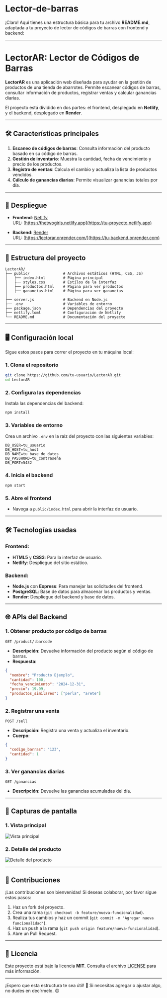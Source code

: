 # Lector-de-barras
¡Claro! Aquí tienes una estructura básica para tu archivo **README.md**, adaptada a tu proyecto de lector de códigos de barras con frontend y backend:

---

# LectorAR: Lector de Códigos de Barras

**LectorAR** es una aplicación web diseñada para ayudar en la gestión de productos de una tienda de abarrotes. Permite escanear códigos de barras, consultar información de productos, registrar ventas y calcular ganancias diarias. 

El proyecto está dividido en dos partes: el frontend, desplegado en **Netlify**, y el backend, desplegado en **Render**.

---

## 🛠️ Características principales

1. **Escaneo de códigos de barras**: Consulta información del producto basado en su código de barras.
2. **Gestión de inventario**: Muestra la cantidad, fecha de vencimiento y precio de los productos.
3. **Registro de ventas**: Calcula el cambio y actualiza la lista de productos vendidos.
4. **Cálculo de ganancias diarias**: Permite visualizar ganancias totales por día.

---

## 🚀 Despliegue

- **Frontend**: [Netlify](https://netlify.app)  
  URL: [https://thetwogirls.netlify.app](https://tu-proyecto.netlify.app)

- **Backend**: [Render](https://render.com)  
  URL: [https://lectorar.onrender.com/](https://tu-backend.onrender.com)

---

## 📂 Estructura del proyecto

```plaintext
LectorAR/
├── public/               # Archivos estáticos (HTML, CSS, JS)
│   ├── index.html        # Página principal
│   ├── styles.css        # Estilos de la interfaz
│   ├── productos.html    # Página para ver productos
│   ├── ganancias.html    # Página para ver ganancias
│
├── server.js             # Backend en Node.js
├── .env                  # Variables de entorno
├── package.json          # Dependencias del proyecto
├── netlify.toml          # Configuración de Netlify
└── README.md             # Documentación del proyecto
```

---

## 🖥️ Configuración local

Sigue estos pasos para correr el proyecto en tu máquina local:

### 1. Clona el repositorio
```bash
git clone https://github.com/tu-usuario/LectorAR.git
cd LectorAR
```

### 2. Configura las dependencias
Instala las dependencias del backend:
```bash
npm install
```

### 3. Variables de entorno
Crea un archivo `.env` en la raíz del proyecto con las siguientes variables:
```env
DB_USER=tu_usuario
DB_HOST=tu_host
DB_NAME=tu_base_de_datos
DB_PASSWORD=tu_contraseña
DB_PORT=5432
```

### 4. Inicia el backend
```bash
npm start
```

### 5. Abre el frontend
- Navega a `public/index.html` para abrir la interfaz de usuario.

---

## 🛠️ Tecnologías usadas

### Frontend:
- **HTML5** y **CSS3**: Para la interfaz de usuario.
- **Netlify**: Despliegue del sitio estático.

### Backend:
- **Node.js** con **Express**: Para manejar las solicitudes del frontend.
- **PostgreSQL**: Base de datos para almacenar los productos y ventas.
- **Render**: Despliegue del backend y base de datos.

---

## 🌐 APIs del Backend

### 1. **Obtener producto por código de barras**
```http
GET /product/:barcode
```
- **Descripción**: Devuelve información del producto según el código de barras.
- **Respuesta**:
```json
{
  "nombre": "Producto Ejemplo",
  "cantidad": 100,
  "fecha_vencimiento": "2024-12-31",
  "precio": 19.99,
  "productos_similares": ["perla", "arete"]
}
```

### 2. **Registrar una venta**
```http
POST /sell
```
- **Descripción**: Registra una venta y actualiza el inventario.
- **Cuerpo**:
```json
{
  "codigo_barras": "123",
  "cantidad": 1
}
```

### 3. **Ver ganancias diarias**
```http
GET /ganancias
```
- **Descripción**: Devuelve las ganancias acumuladas del día.

---

## 📸 Capturas de pantalla

### 1. Vista principal
![Vista principal](https://ruta-a-tu-imagen.jpg)

### 2. Detalle del producto
![Detalle del producto](https://ruta-a-tu-imagen2.jpg)

---

## 🤝 Contribuciones

¡Las contribuciones son bienvenidas! Si deseas colaborar, por favor sigue estos pasos:
1. Haz un fork del proyecto.
2. Crea una rama (`git checkout -b feature/nueva-funcionalidad`).
3. Realiza tus cambios y haz un commit (`git commit -m 'Agregar nueva funcionalidad'`).
4. Haz un push a la rama (`git push origin feature/nueva-funcionalidad`).
5. Abre un Pull Request.

---

## 📄 Licencia

Este proyecto está bajo la licencia **MIT**. Consulta el archivo [LICENSE](LICENSE) para más información.

---

¡Espero que esta estructura te sea útil! 🚀 Si necesitas agregar o ajustar algo, no dudes en decírmelo. 😊


